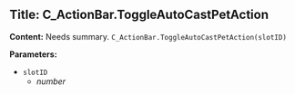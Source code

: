 ## Title: C_ActionBar.ToggleAutoCastPetAction

**Content:**
Needs summary.
`C_ActionBar.ToggleAutoCastPetAction(slotID)`

**Parameters:**
- `slotID`
  - *number*